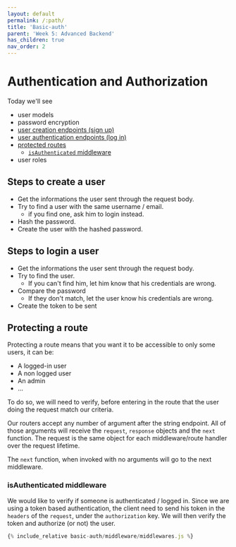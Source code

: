 ```yaml
---
layout: default
permalink: /:path/
title: 'Basic-auth'
parent: 'Week 5: Advanced Backend'
has_children: true
nav_order: 2
---
```


# Authentication and Authorization

Today we'll see

- user models
- password encryption
- [user creation endpoints (sign up)](#steps-to-create-a-user)
- [user authentication endpoints (log in)](#steps-to-login-a-user)
- [protected routes](#protecting-a-route)
  - [`isAuthenticated` middleware](#isauthenticated-middleware)
- user roles

## Steps to create a user

- Get the informations the user sent through the request body.
- Try to find a user with the same username / email.
  - if you find one, ask him to login instead.
- Hash the password.
- Create the user with the hashed password.

## Steps to login a user

- Get the informations the user sent through the request body.
- Try to find the user.
  - If you can't find him, let him know that his credentials are wrong.
- Compare the password
  - If they don't match, let the user know his credentials are wrong.
- Create the token to be sent

## Protecting a route

Protecting a route means that you want it to be accessible to only some users, it can be:

- A logged-in user
- A non logged user
- An admin
- ...

To do so, we will need to verify, before entering in the route that the user doing the request match our criteria.

Our routers accept any number of argument after the string endpoint. All of those arguments will receive the `request`, `response` objects and the `next` function.
The request is the same object for each middleware/route handler over the request lifetime.

The `next` function, when invoked with no arguments will go to the next middleware.

### isAuthenticated middleware

We would like to verify if someone is authenticated / logged in.
Since we are using a token based authentication, the client need to send his token in the `headers` of the `request`, under the `authorization` key.
We will then verify the token and authorize (or not) the user.

```js
{% include_relative basic-auth/middleware/middlewares.js %}
```
